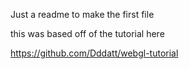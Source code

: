 Just a readme to make the first file

this was based off of the tutorial here

https://github.com/Dddatt/webgl-tutorial

